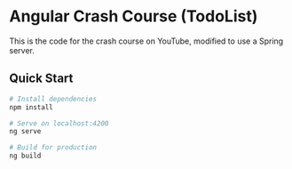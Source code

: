 # Angular Crash Course (TodoList)

This is the code for the crash course on YouTube, modified to use a Spring server.

## Quick Start

```bash
# Install dependencies
npm install

# Serve on localhost:4200
ng serve

# Build for production
ng build
```
